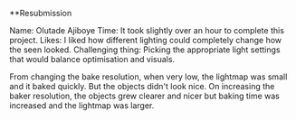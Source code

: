 **Resubmission

Name: Olutade Ajiboye
Time: It took slightly over an hour to complete this project.
Likes: I liked how different lighting could completely change how the seen looked.
Challenging thing: Picking the appropriate light settings that would balance optimisation and visuals.

From changing the bake resolution, when very low, the lightmap was small and it baked quickly. But the objects didn't look nice. On increasing the baker resolution, the objects grew clearer and nicer but baking time was increased and the lightmap was larger.